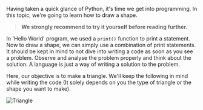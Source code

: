 Having taken a quick glance of Python, it's time we get into programming. In this topic, we're going to learn how to draw a shape.

> **We strongly recommend to try it yourself before reading further.**

In 'Hello World' program, we used a `print()` function to print a statement. Now to draw a shape, we can simply use a combination of print statements. It should be kept in mind to not dive into writing a code as soon as you see a problem. Observe and analyse the problem properly and think about the solution. A language is just a way of writing a solution to the problem.

Here, our objective is to make a triangle. We'll keep the following in mind while writing the code (It solely depends on you 
the type of triangle or the shape you want to make).

![Triangle](https://drive.google.com/open?id=1J4XhZlRbeffqDwxL0ZZ9E8qv8wWeKrr3)
